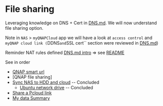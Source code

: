 # File sharing 

Leveraging knowledge on DNS + Cert in [DNS.md](./DNS.md).
We will now understand file sharing option.

Note in `NAS` > `myQNAPCloud` app we will have a look at `access control` and `myQNAP cloud link (`DDNS` and `SSL cert`` section were reviewed in [DNS.md](./DNS.md))

<!-- file sharing using IP OK: https://github.com/scoulomb/home-assistant/commit/75b194975ff8e2dd2830680b6c2b4a6d399e0474, no come back ok -->

Reminder NAT rules defined [DNS.md intro](../DNS.md#nat-port-note) => see [README](../../README.md#solution-1-double-dnat) <!-- clear and ccl-->



See in order

- [QNAP smart url](./qnap-smart-url.md)
- [QNAP file sharing]
- [Sync NAS to HDD and cloud](./sync-nas-to-hdd-cloud.md) -- Concluded
    - [Ubuntu network drive](./archive/ubuntu-network-drive.md)  -- Concluded
- [Share a Pcloud link]()
- [My data Summary](./data_summary.txt)